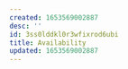 ```yaml
---
created: 1653569002887
desc: ''
id: 3ss0lddkl0r3wfixrod6ubi
title: Availability
updated: 1653569002887
---
```

   
